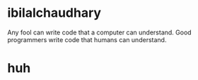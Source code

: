 # ibilalchaudhary
Any fool can write code that a computer can understand. Good programmers write code that humans can understand.
# huh

